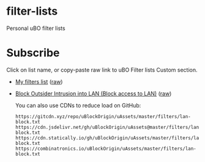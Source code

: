 # filter-lists
Personal uBO filter lists

# Subscribe

Click on list name, or copy-paste raw link to uBO Filter lists Custom section.

 - [My filters list](https://subscribe.adblockplus.org/?location=https://raw.githubusercontent.com/gwarser/filter-lists/master/my-filters.txt&title=My%20filters%20list) ([raw](https://raw.githubusercontent.com/gwarser/filter-lists/master/my-filters.txt))
 - [Block Outsider Intrusion into LAN (Block access to LAN)](https://subscribe.adblockplus.org/?location=https://raw.githubusercontent.com/uBlockOrigin/uAssets/master/filters/lan-block.txt&title=Block%20Outsider%20Intrusion%20into%20LAN) ([raw](https://raw.githubusercontent.com/uBlockOrigin/uAssets/master/filters/lan-block.txt))

   You can also use CDNs to reduce load on GitHub:
   ```
   https://gitcdn.xyz/repo/uBlockOrigin/uAssets/master/filters/lan-block.txt
   https://cdn.jsdelivr.net/gh/uBlockOrigin/uAssets@master/filters/lan-block.txt
   https://cdn.statically.io/gh/uBlockOrigin/uAssets/master/filters/lan-block.txt
   https://combinatronics.io/uBlockOrigin/uAssets/master/filters/lan-block.txt
   ```
